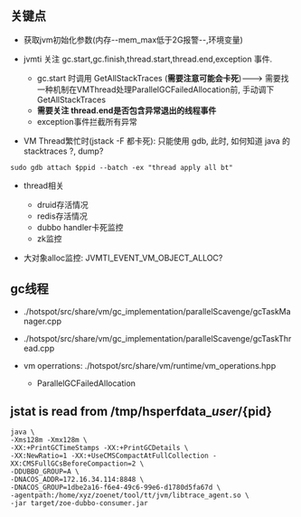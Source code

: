 
## 关键点

* 获取jvm初始化参数(内存--mem_max低于2G报警--,环境变量)

* jvmti 关注 gc.start,gc.finish,thread.start,thread.end,exception 事件. 
    * gc.start 时调用 GetAllStackTraces (**需要注意可能会卡死**)---> 需要找一种机制在VMThread处理ParallelGCFailedAllocation前, 手动调下GetAllStackTraces
    * **需要关注 thread.end是否包含异常退出的线程事件**
    * exception事件拦截所有异常

* VM Thread繁忙时(jstack -F 都卡死): 只能使用 gdb, 此时, 如何知道 java 的 stacktraces ?, dump?
```
sudo gdb attach $ppid --batch -ex "thread apply all bt"
```

* thread相关
    * druid存活情况
    * redis存活情况
    * dubbo handler卡死监控
    * zk监控

* 大对象alloc监控: JVMTI_EVENT_VM_OBJECT_ALLOC?


## gc线程

* ./hotspot/src/share/vm/gc_implementation/parallelScavenge/gcTaskManager.cpp
* ./hotspot/src/share/vm/gc_implementation/parallelScavenge/gcTaskThread.cpp

* vm operrations: ./hotspot/src/share/vm/runtime/vm_operations.hpp
    * ParallelGCFailedAllocation
    
## jstat is read from /tmp/hsperfdata_${user}/${pid}



```
java \
-Xms128m -Xmx128m \
-XX:+PrintGCTimeStamps -XX:+PrintGCDetails \
-XX:NewRatio=1 -XX:+UseCMSCompactAtFullCollection -XX:CMSFullGCsBeforeCompaction=2 \
-DDUBBO_GROUP=A \
-DNACOS_ADDR=172.16.34.114:8848 \
-DNACOS_GROUP=1dbe2a16-f6e4-49c6-99e6-d1780d5fa67d \
-agentpath:/home/xyz/zoenet/tool/tt/jvm/libtrace_agent.so \
-jar target/zoe-dubbo-consumer.jar
```


